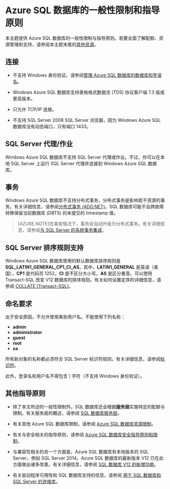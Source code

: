 <properties 
   pageTitle="Azure SQL 数据库的一般性限制和指导原则"
   description="本页介绍 Azure SQL 数据库的某些一般性限制，以及互操作性和支持方面的问题。"
   services="sql-database"
   documentationCenter="na"
   authors="rothja"
   manager="jeffreyg"
   editor="monicar" />
<tags 
   ms.service="sql-database"
   ms.date="11/16/2015"
   wacn.date="" />

# Azure SQL 数据库的一般性限制和指导原则

本主题提供 Azure SQL 数据库的一般性限制与指导原则。若要全面了解配额、资源管理和支持，请参阅本主题末尾的[其他资源](/documentation/articles/#additional-guidelines)。

## 连接

 - 不支持 Windows 身份验证。请参阅[管理 Azure SQL 数据库的数据库和登录名](sql-database-manage-logins)。 

 - Windows Azure SQL 数据库支持表格格式数据流 (TDS) 协议客户端 7.3 版或更高版本。

 - 只允许 TCP/IP 连接。

 - 不支持 SQL Server 2008 SQL Server 浏览器，因为 Windows Azure SQL 数据库没有动态端口，只有端口 1433。

## SQL Server 代理/作业

Windows Azure SQL 数据库不支持 SQL Server 代理或作业。不过，你可以在本地 SQL Server 上运行 SQL Server 代理并连接到 Windows Azure SQL 数据库。

## 事务

Windows Azure SQL 数据库不支持分布式事务，分布式事务是影响若干资源的事务。有关详细信息，请参阅[分布式事务 (ADO.NET)](https://msdn.microsoft.com/zh-cn/library/ms254973.aspx)。SQL 数据库可能不会跨故障转移保留当前数据库 (DBTS) 的未提交的 timestamp 值。

> [AZURE.NOTE]在某些情况下，事务会自动升级为分布式事务。有关详细信息，请参阅[与 SQL Server 的系统事务集成](https://msdn.microsoft.com/zh-cn/library/ms172070.aspx)。

## SQL Server 排序规则支持

Windows Azure SQL 数据库使用的默认数据库排序规则是 **SQL\_LATIN1\_GENERAL\_CP1\_CI\_AS**。其中，**LATIN1\_GENERAL** 是英语（美国），**CP1** 是代码页 1252，**CI** 是不区分大小写，**AS** 是区分重音。可以使用 Transact-SQL 改变 V12 数据库的排序规则。有关如何设置定序的详细信息，请参阅 [COLLATE (Transact-SQL)](https://msdn.microsoft.com/zh-cn/library/ms184391.aspx)。

## 命名要求

出于安全原因，不允许使用某些用户名。不能使用下列名称：

 - **admin** 
 - **administrator** 
 - **guest** 
 - **root** 
 - **sa** 

所有新对象的名称都必须符合 SQL Server 标识符规则。有关详细信息，请参阅[标识符](https://msdn.microsoft.com/zh-cn/library/ms175874.aspx)。

此外，登录名和用户名不得包含 \\ 字符（不支持 Windows 身份验证）。

## 其他指导原则

- 除了本文所述的一般性限制外，SQL 数据库还会根据**服务层**实施特定的配额与限制。有关服务层的概述，请参阅 [SQL 数据库服务层](/documentation/articles/sql-database-service-tiers)。

- 有关其他 Azure SQL 数据库限制，请参阅 [Azure SQL 数据库资源限制](/documentation/articles/sql-database-resource-limits)。

- 有关与安全相关的指导原则，请参阅 [Azure SQL 数据库安全指导原则和限制](/documentation/articles/sql-database-security-guidelines)。

- 与兼容性相关的另一个方面是，Azure SQL 数据库有本地版本的 SQL Server，例如 SQL Server 2014。Azure SQL 数据库的最新版本 V12 已在此方面做出诸多改善。有关详细信息，请参阅 [SQL 数据库 V12 的新增功能](/documentation/articles/sql-database-v12-whats-new)。

- 有关驱动程序可用性和 SQL 数据库支持的信息，请参阅 [用于 SQL 数据库和 SQL Server 的连接库](/documentation/articles/sql-database-libraries)。

<!---HONumber=Mooncake_1207_2015-->